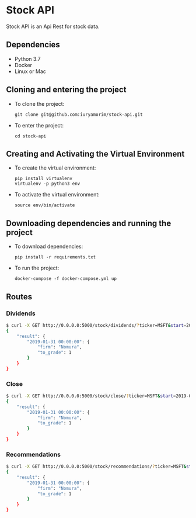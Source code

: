 # Stock API

Stock API is an Api Rest for stock data.

## Dependencies
- Python 3.7
- Docker
- Linux or Mac

## Cloning and entering the project
- To clone the project:
    ```
    git clone git@github.com:iuryamorim/stock-api.git
    ```
- To enter the project:
    ```
    cd stock-api
    ```

## Creating and Activating the Virtual Environment
- To create the virtual environment:
    ```
    pip install virtualenv
    virtualenv -p python3 env
    ```
- To activate the virtual environment:
    ```
    source env/bin/activate
    ```

## Downloading dependencies and running the project
- To download dependencies:
    ```
    pip install -r requirements.txt
    ```

- To run the project:
    ```
    docker-compose -f docker-compose.yml up
    ```


## Routes

### Dividends

```bash
$ curl -X GET http://0.0.0.0:5000/stock/dividends/?ticker=MSFT&start=2019-01-01&end=2019-12-28 | python3 -m json.tool
{
    "result": {
        "2019-01-31 00:00:00": {
            "firm": "Nomura",
            "to_grade": 1
        }
    }
}
```

### Close

```bash
$ curl -X GET http://0.0.0.0:5000/stock/close/?ticker=MSFT&start=2019-01-01&end=2019-12-28 | python3 -m json.tool
{
    "result": {
        "2019-01-31 00:00:00": {
            "firm": "Nomura",
            "to_grade": 1
        }
    }
}
```

### Recommendations

```bash
$ curl -X GET http://0.0.0.0:5000/stock/recommendations/?ticker=MSFT&start=2019-01-01&end=2019-12-28 | python3 -m json.tool
{
    "result": {
        "2019-01-31 00:00:00": {
            "firm": "Nomura",
            "to_grade": 1
        }
    }
}
```